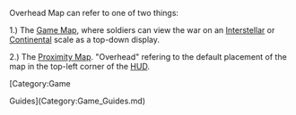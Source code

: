 Overhead Map can refer to one of two things:

1.) The [Game Map](Map.md), where soldiers can view the war on an
[Interstellar](Interstellar_Map.md) or [Continental](../etc/Continental_Map.md)
scale as a top-down display.

2.) The [Proximity Map](Proximity_Map.md). "Overhead" refering to the default
placement of the map in the top-left corner of the
[HUD](../etc/Heads-up_Display.md).

<!--[Category:Terminology](Category:Terminology.md)--> [Category:Game

Guides](Category:Game_Guides.md)
